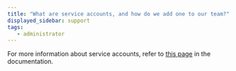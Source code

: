 ```yaml
---
title: "What are service accounts, and how do we add one to our team?"
displayed_sidebar: support
tags:
   - administrator
---
```

For more information about service accounts, refer to [this page](../guides/technical-faq/general.md#what-is-a-service-account-and-why-is-it-useful) in the documentation.